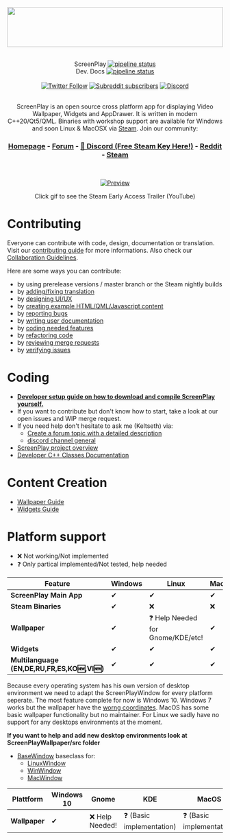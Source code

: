 <div>
<img width="100%" height="93" src=".gitlab/media/logo_gitlab_fullwidth.svg">
</div>

<div align="center">

<br>

ScreenPlay [![pipeline status](https://gitlab.com/kelteseth/ScreenPlay/badges/master/pipeline.svg)](https://gitlab.com/kelteseth/ScreenPlay/-/commits/master) <br>
Dev. Docs   [![pipeline status](https://gitlab.com/kelteseth/ScreenPlayDeveloperDocs/badges/master/pipeline.svg)](https://gitlab.com/kelteseth/ScreenPlayDeveloperDocs/-/commits/master) <br><br>
<a href="https://twitter.com/kelteseth">![Twitter Follow](https://img.shields.io/twitter/follow/kelteseth?style=for-the-badge)</a>
<a href="https://www.reddit.com/r/ScreenPlayApp/">![Subreddit subscribers](https://img.shields.io/reddit/subreddit-subscribers/screenplayapp?style=for-the-badge)</a>
<a href="https://discord.com/invite/rUvjNSV?utm_source=Discord%20Widget&utm_medium=Connect">![Discord](https://img.shields.io/discord/516635043435773970?style=for-the-badge)</a>



<br>
ScreenPlay is an open source cross platform app for displaying Video Wallpaper, Widgets and AppDrawer. It is written in modern C++20/Qt5/QML. Binaries with workshop support are available for Windows and soon Linux & MacOSX via <a href="https://store.steampowered.com/about/">Steam</a>.  Join our community: 

<h3><a href="https://screen-play.app/">Homepage</a> - <a href="https://forum.screen-play.app/">Forum</a> - <a href="https://discord.gg/3RygPHZ">🎉 Discord (Free Steam Key Here!)</a>  -  <a href="https://www.reddit.com/r/ScreenPlayApp/">Reddit</a> - <a href="https://store.steampowered.com/app/672870/ScreenPlay/">Steam</a></h3>
<br>

<a href="https://www.youtube.com/watch?v=q-J2fTWDxw8">

![Preview](.gitlab/media/preview.gif)

</a> 
<p>Click gif to see the Steam Early Access Trailer (YouTube)</p>
</div>



# Contributing

Everyone can contribute with code, design, documentation or translation. Visit our [contributing guide](https://kelteseth.gitlab.io/ScreenPlayDocs/contribute/contribute) for more informations. Also check our [Collaboration Guidelines](Docs/CodeOfConduct.md).

Here are some ways you can contribute:
* by using prerelease versions / master branch or the Steam nightly builds
* by [adding/fixing translation](https://kelteseth.gitlab.io/ScreenPlayDocs/contribute/translations/)
* by [designing UI/UX](https://kelteseth.gitlab.io/ScreenPlayDocs/contribute/contribute/#design)
* by [creating example HTML/QML/Javascript content](https://kelteseth.gitlab.io/ScreenPlayDocs/)
* by [reporting bugs](https://gitlab.com/kelteseth/ScreenPlay/-/issues)
* by [writing user documentation](https://gitlab.com/kelteseth/ScreenPlayDocs)
* by [coding needed features](https://gitlab.com/kelteseth/ScreenPlay/-/issues?label_name%5B%5D=Feature)
* by [refactoring code](https://gitlab.com/kelteseth/ScreenPlay/-/issues?label_name%5B%5D=Code+Quality)
* by [reviewing merge requests](https://gitlab.com/kelteseth/ScreenPlay/-/merge_requests)
* by [verifying issues](https://gitlab.com/kelteseth/ScreenPlay/-/issues?label_name%5B%5D=Unverified)

# Coding
* [**Developer setup guide on how to download and compile ScreenPlay yourself.**](Docs/DeveloperSetup.md)
 * If you want to contribute but don't know how to start, take a look at our open issues and WIP merge request.
 * If you need help don't hesitate to ask me (Keltseth) via:
     * [Create a forum topic with a detailed description](https://forum.screen-play.app/category/2/general-discussion)
     * [discord channel general](https://discord.gg/3RygPHZ)
 * [ScreenPlay project overview](Docs/ProjectOverview.md)
 * [Developer C++ Classes Documentation](https://kelteseth.gitlab.io/ScreenPlayDeveloperDocs/)

# Content Creation
* [Wallpaper Guide](https://kelteseth.gitlab.io/ScreenPlayDocs/wallpaper/wallpaper/)
* [Widgets Guide](https://kelteseth.gitlab.io/ScreenPlayDocs/widgets/widgets/)

# Platform support

* ❌ Not working/Not implemented
* ❓ Only partical implemented/Not tested, help needed

<div align="center">

| Feature                	    | Windows 	    | Linux 	        | MacOS 	|
|------------------------	    |---------	    |-------	        |-------	|
| __ScreenPlay Main App__       | ✔       	    | ✔     	        | ✔     	|
| __Steam Binaries__            | ✔       	    | ❌     	        | ❌     	|
| __Wallpaper__                 | ✔       	    | ❓ Help Needed for Gnome/KDE/etc!               | ✔    |
| __Widgets__                   | ✔       	    | ✔   	| ✔    	|
| __Multilanguage (EN,DE,RU,FR,ES,KO🆕,VI🆕)__              | ✔            	| ✔     	        |  ✔     	|

</div>

Because every operating system has his own version of desktop environment we need to adapt the ScreenPlayWindow for every platform seperate. The most feature complete for now is Windows 10. Windows 7 works but the wallpaper have the [worng coordinates](https://gitlab.com/kelteseth/ScreenPlay/issues/34). MacOS has some basic wallpaper functionality but no maintainer. For Linux we sadly have no support for any desktops environments at the moment.

__If you want to help and add new desktop environments look at ScreenPlayWallpaper/src folder__

* [BaseWindow](https://gitlab.com/kelteseth/ScreenPlay/blob/dev/ScreenPlayWallpaper/src/basewindow.h) baseclass for:
    * [LinuxWindow](https://gitlab.com/kelteseth/ScreenPlay/blob/dev/ScreenPlayWallpaper/src/linuxwindow.h)
    * [WinWindow](https://gitlab.com/kelteseth/ScreenPlay/blob/dev/ScreenPlayWallpaper/src/winwindow.h)
    * [MacWindow](https://gitlab.com/kelteseth/ScreenPlay/blob/dev/ScreenPlayWallpaper/src/macwindow.h)

<div align="center">

| Plattform                	     | Windows 10  |   Gnome	         | KDE 	           	        | MacOS  	|
|------------------------	     |-------	   |---------	     |-------	                | -------	|
| __Wallpaper__                  | ✔           |❌ Help Needed!  | ❓ (Basic implementation)   | ❓ (Basic implementation)      	|


</div>

